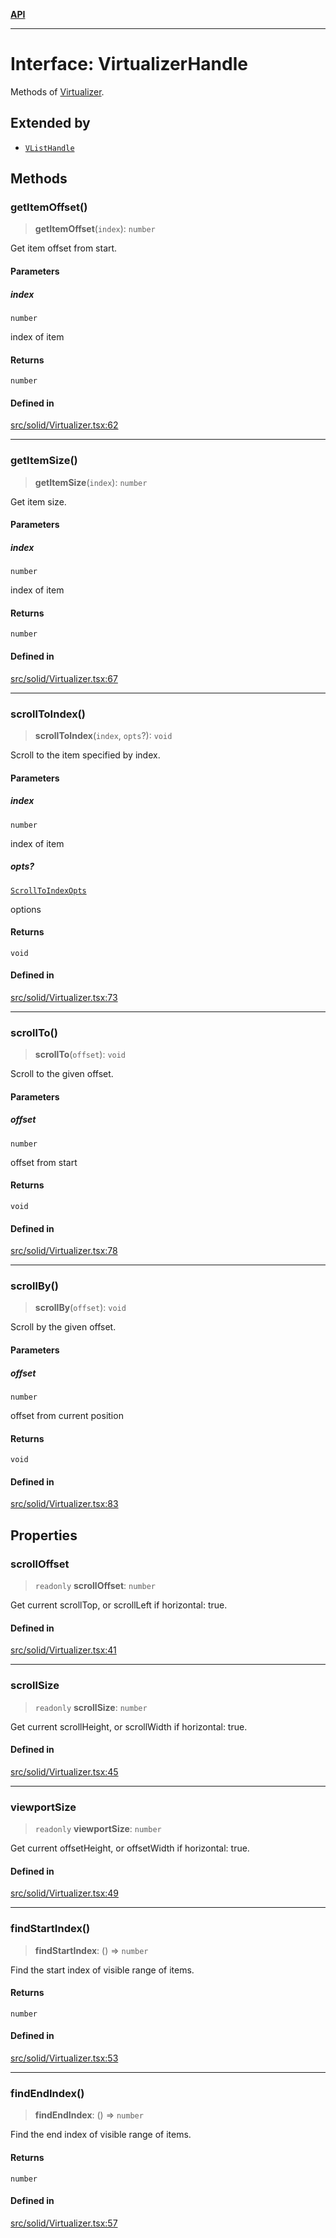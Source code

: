 [**API**](../../API.md)

***

# Interface: VirtualizerHandle

Methods of [Virtualizer](../functions/Virtualizer.md).

## Extended by

- [`VListHandle`](VListHandle.md)

## Methods

### getItemOffset()

> **getItemOffset**(`index`): `number`

Get item offset from start.

#### Parameters

##### index

`number`

index of item

#### Returns

`number`

#### Defined in

[src/solid/Virtualizer.tsx:62](https://github.com/inokawa/virtua/blob/821400e846ec2c2c787245e430bae0769921405f/src/solid/Virtualizer.tsx#L62)

***

### getItemSize()

> **getItemSize**(`index`): `number`

Get item size.

#### Parameters

##### index

`number`

index of item

#### Returns

`number`

#### Defined in

[src/solid/Virtualizer.tsx:67](https://github.com/inokawa/virtua/blob/821400e846ec2c2c787245e430bae0769921405f/src/solid/Virtualizer.tsx#L67)

***

### scrollToIndex()

> **scrollToIndex**(`index`, `opts`?): `void`

Scroll to the item specified by index.

#### Parameters

##### index

`number`

index of item

##### opts?

[`ScrollToIndexOpts`](../../react/interfaces/ScrollToIndexOpts.md)

options

#### Returns

`void`

#### Defined in

[src/solid/Virtualizer.tsx:73](https://github.com/inokawa/virtua/blob/821400e846ec2c2c787245e430bae0769921405f/src/solid/Virtualizer.tsx#L73)

***

### scrollTo()

> **scrollTo**(`offset`): `void`

Scroll to the given offset.

#### Parameters

##### offset

`number`

offset from start

#### Returns

`void`

#### Defined in

[src/solid/Virtualizer.tsx:78](https://github.com/inokawa/virtua/blob/821400e846ec2c2c787245e430bae0769921405f/src/solid/Virtualizer.tsx#L78)

***

### scrollBy()

> **scrollBy**(`offset`): `void`

Scroll by the given offset.

#### Parameters

##### offset

`number`

offset from current position

#### Returns

`void`

#### Defined in

[src/solid/Virtualizer.tsx:83](https://github.com/inokawa/virtua/blob/821400e846ec2c2c787245e430bae0769921405f/src/solid/Virtualizer.tsx#L83)

## Properties

### scrollOffset

> `readonly` **scrollOffset**: `number`

Get current scrollTop, or scrollLeft if horizontal: true.

#### Defined in

[src/solid/Virtualizer.tsx:41](https://github.com/inokawa/virtua/blob/821400e846ec2c2c787245e430bae0769921405f/src/solid/Virtualizer.tsx#L41)

***

### scrollSize

> `readonly` **scrollSize**: `number`

Get current scrollHeight, or scrollWidth if horizontal: true.

#### Defined in

[src/solid/Virtualizer.tsx:45](https://github.com/inokawa/virtua/blob/821400e846ec2c2c787245e430bae0769921405f/src/solid/Virtualizer.tsx#L45)

***

### viewportSize

> `readonly` **viewportSize**: `number`

Get current offsetHeight, or offsetWidth if horizontal: true.

#### Defined in

[src/solid/Virtualizer.tsx:49](https://github.com/inokawa/virtua/blob/821400e846ec2c2c787245e430bae0769921405f/src/solid/Virtualizer.tsx#L49)

***

### findStartIndex()

> **findStartIndex**: () => `number`

Find the start index of visible range of items.

#### Returns

`number`

#### Defined in

[src/solid/Virtualizer.tsx:53](https://github.com/inokawa/virtua/blob/821400e846ec2c2c787245e430bae0769921405f/src/solid/Virtualizer.tsx#L53)

***

### findEndIndex()

> **findEndIndex**: () => `number`

Find the end index of visible range of items.

#### Returns

`number`

#### Defined in

[src/solid/Virtualizer.tsx:57](https://github.com/inokawa/virtua/blob/821400e846ec2c2c787245e430bae0769921405f/src/solid/Virtualizer.tsx#L57)
